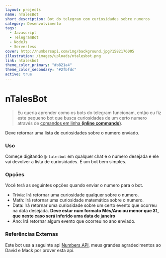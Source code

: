 ```yaml
---
layout: projects
name: nTalesBot
short_description: Bot do telegram com curiosidades sobre numeros
category: Desenvolvimento
tags:
  - Javascript
  - TelegramBot
  - NodeJs
  - Serverless
cover: http://numbersapi.com/img/background.jpg?1582176005
illustration: /images/uploads/ntalesbot.png
link: ntalesbot
theme_color_primary: "#b821a4"
theme_color_secondary: "#2fbfdc"
active: true
---
```

# nTalesBot

> Eu queria aprender como os bots do telegram funcionam, então eu fiz este pequeno bot que busca curiosidades de um certo numero através de [comandos em linha **(inline commands)**](https://core.telegram.org/bots/inline).

Deve retornar uma lista de curiosidades sobre o numero enviado.

### Uso

Começe digitando `@ntalesbot` em qualquer chat e o numero desejada e ele vai devolver a lista de curiosidades. É um bot bem simples.

### Opções

Você terá as seguintes opções quando enviar o numero para o bot.

* Trivia: Irá retornar uma curiosidade qualquer sobre o numero.
* Math: Irá retornar uma curiosidade matemática sobre o numero.
* Data: Irá retornar uma curiosidade sobre um certo evento que ocorreu na data desejada. **Deve estar num formato Mês/Ano ou menor que 31, que neste caso será inferido uma data de janeiro**
* Ano: Irá retornar algum evento que ocorreu no ano enviado.

### Referências Externas

Este bot usa a seguinte api [Numbers API](http://numbersapi.com), meus grandes agradecimentos ao David e Mack por prover esta api.